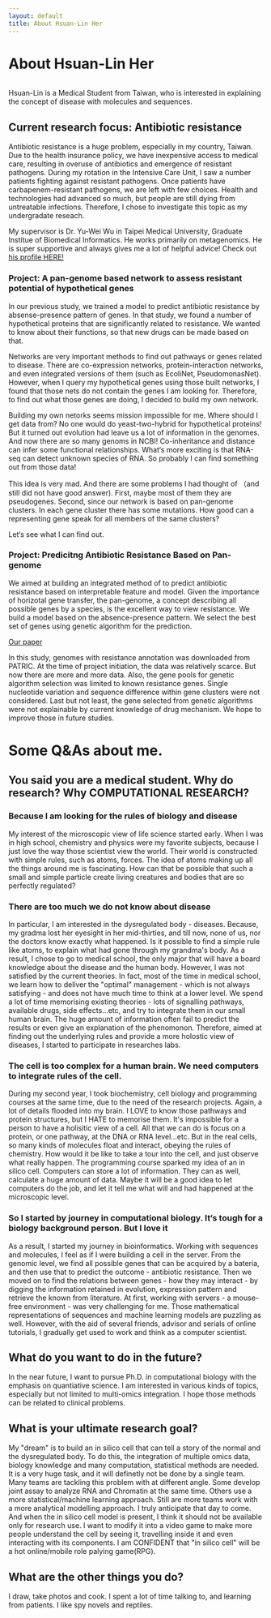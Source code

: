 ```yaml
---
layout: default
title: About Hsuan-Lin Her
---
```


<div class="post">
	<h1 class="pageTitle">About Hsuan-Lin Her</h1>
	<img src="{{ '/assets/img/her.jpg' | prepend: site.baseurl }}" alt="">
	<p class="intro">Hsuan-Lin is a Medical Student from Taiwan, who is interested in explaining the concept of disease with molecules and sequences.</p>

   <h2>Current research focus: Antibiotic resistance</h2>
   <p>Antibiotic resistance is a huge problem, especially in my country, Taiwan. Due to the health insurance policy, we have inexpensive access to medical care, resulting in overuse of antibiotics and emergence of resistant pathogens. During my rotation in the Intensive Care Unit, I saw a number patients fighting against resistant pathogens. Once patients have carbapenem-resistant pathogens, we are left with few choices. Health and technologies had advanced so much, but people are still dying from untreatable infections. Therefore, I chose to investigate this topic as my undergradate reseach.</p>
   <p>My supervisor is Dr. Yu-Wei Wu in Taipei Medical University, Graduate Institue of Biomedical Informatics. He works primarily on metagenomics. He is super supportive and always gives me a lot of helpful advice! Check out <a href=“https://sites.google.com/site/yuwwubioinfo/“>his profile HERE!</a></p>
   
   <h3>Project: A pan-genome based network to assess resistant potential of hypothetical genes</h3>
   
   <p>In our previous study, we trained a model to predict antibiotic resistance by absense-presence pattern of genes. In that study, we found a number of hypothetical proteins that are significantly related to resistance. We wanted to know about their functions, so that new drugs can be made based on that. </p>
   <p>Networks are very important methods to find out pathways or genes related to disease. There are co-expression networks, protein-interaction networks, and even integrated versions of them (such as EcoliNet, PseudomonasNet). However, when I query my hypothetical genes using those built networks, I found that those nets do not contain the genes I am looking for. Therefore, to find out what those genes are doing, I decided to build my own network.</p>
   <p>Building my own netorks seems mission impossible for me. Where should I get data from? No one would do yeast-two-hybrid for hypothetical proteins! But it turned out evolution had leave us a lot of information in the genomes. And now there are so many genoms in NCBI! Co-inheritance and distance can infer some functional relationships. What‘s more exciting is that RNA-seq can detect unknown species of RNA. So probably I can find something out from those data!</p>
   <p>This idea is very mad. And there are some problems I had thought of （and still did not have good answer). First, maybe most of them they are pseudogenes. Second, since our network is based on pan-genome clusters. In each gene cluster there has some mutations. How good can a representing gene speak for all members of the same clusters? </p>
   <p> Let‘s see what I can find out. </p>
   
   <h3>Project: Predicitng Antibiotic Resistance Based on Pan-genome</h3>
   <p> We aimed at building an integrated method of to predict antibiotic resistance based on interpretable feature and model. Given the importance of horizotal gene transfer, the pan-genome, a concept describing all possible genes by a species, is the excellent way to view resistance. We build a model based on the absence-presence pattern. We select the best set of genes using genetic algorithm for the prediction.</p>
   <p><a href="https://www.ncbi.nlm.nih.gov/pubmed/29949970">Our paper </a></p>
   <p> In this study, genomes with resistance annotation was downloaded from PATRIC. At the time of project initiation, the data was relatively scarce. But now there are more and more data. Also, the gene pools for genetic algorithm selection was limited to known resistance genes. Single nucleotide variation and sequence difference within gene clusters were not considered. Last but not least, the gene selected from genetic algorithms were not explainable by current knowledge of drug mechanism. We hope to improve those in future studies. </p>
   
   
   
   <h1> Some Q&As about me. </h1>
   
   <h2>You said you are a medical student. Why do research? Why COMPUTATIONAL RESEARCH?</h2>

   <h3> Because I am looking for the rules of biology and disease</h3>
   <p> My interest of the microscopic view of life science started early. When I was in high school, chemistry and physics were my favorite subjects, because I just love the way those scientist view the world. Their world is constructed with simple rules, such as atoms, forces. The idea of atoms making up all the things around me is fascinating. How can that be possible that such a small and simple particle create living creatures and bodies that are so perfectly regulated?</p>
   
   <h3>There are too much we do not know about disease</h3>
   <p>In particular, I am interested in the dysregulated body - diseases. Because, my gradma lost her eyesight in her mid-thirties, and till now, none of us, nor the doctors know exactly what happened. Is it possible to find a simple rule like atoms, to explain what had gone through my grandma's body. As a result, I chose to go to medical school, the only major that will have a board knowledge about the disease and the human body. However, I was not satisfied by the current theories. In fact, most of the time in medical school, we learn how to deliver the "optimal" management - which is not always satisfying - and does not have much time to think at a lower level. We spend a lot of time memorising existing theories - lots of signalling pathways, available drugs, side effects...etc, and try to integrate them in our small human brain. The huge amount of information often fail to predict the results or even give an explanation of the phenomonon. Therefore, aimed at finding out the underlying rules and provide a more holostic view of diseases, I started to participate in researches labs.</p>

   <h3>The cell is too complex for a human brain. We need computers to integrate rules of the cell.</h3>
   <p>During my second year, I took biochemistry, cell biology and programming courses at the same time, due to the need of the research projects. Again, a lot of details flooded into my brain. I LOVE to know those pathways and protein structures, but I HATE to memorise them. It's impossible for a person to have a holisitic view of a cell. All that we can do is focus on a protein, or one pathway, at the DNA or RNA level...etc. But in the real cells, so many kinds of molecules float and interact, obeying the rules of chemistry. How would it be like to take a tour into the cell, and just observe what really happen. The programming course sparked my idea of an in silico cell. Computers can store a lot of information. They can as well, calculate a huge amount of data. Maybe it will be a good idea to let computers do the job, and let it tell me what will and had happened at the microscopic level.</p>
   <h3> So I started by journey in computational biology. It‘s tough for a biology background person. But I love it</h3>
   <p>As a result, I started my journey in bioinformatics. Working with sequences and molecules, I feel as if I were building a cell in the server. From the genomic level, we find all possible genes that can be acquired by a bateria, and then use that to predict the outcome - antibiotic resistance. Then we moved on to find the relations between genes - how they may interact - by digging the information retained in evolution, expression pattern and retrieve the known from literature. At first, working with servers - a mouse-free environment - was very challenging for me. Those mathematical representations of sequences and machine learning models are puzzling as well. However, with the aid of several friends, advisor and serials of online tutorials, I gradually get used to work and think as a computer scientist. </p>
    
   <h2> What do you want to do in the future?</h2>
    <p> In the near future, I want to pursue Ph.D. in computational biology with the emphasis on quantiative science. I am interested in various kinds of topics, especially but not limited to multi-omics integration. I hope those methods can be related to clinical problems. </p>
	
<h2>What is your ultimate research goal?</h2>
<p> My "dream" is to build an in silico cell that can tell a story of the normal and the dysregulated body. To do this, the integration of multiple omics data, biology knowledge and many computation, statistical methods are needed. It is a very huge task, and it will definetly not be done by a single team. Many teams are tackling this problem with at different angle. Some develop joint assay to analyze RNA and Chromatin at the same time. Others use a more statistical/machine learning approach. Still are more teams work with a more analytical modelling approach. I truly anticipate that day to come. And when the in silico cell model is present, I think it should not be available only for research use. I want to modify it into a video game to make more people understand the cell by seeing it, travelling inside it and even interacting with its components. I am CONFIDENT that "in silico cell" will be a hot online/mobile role palying game(RPG).</p>

<h2>What are the other things you do?</h2>
<p>I draw, take photos and cook. I spent a lot of time talking to, and learning from patients. I like spy novels and reptiles.</p>


	
</div>
